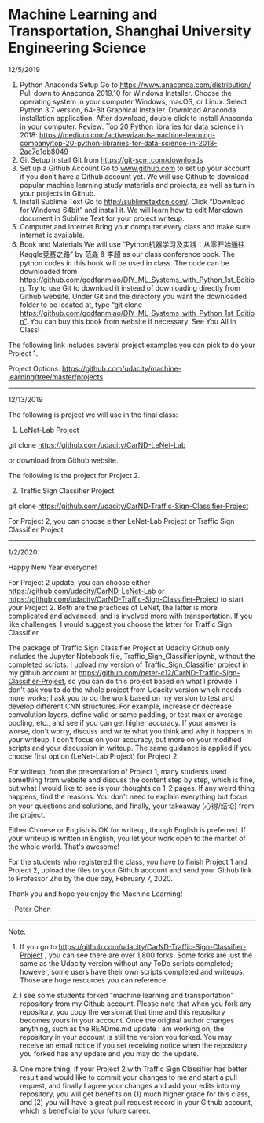 
# **Machine Learning and Transportation, Shanghai University Engineering Science** 


12/5/2019

1.	Python Anaconda Setup
Go to https://www.anaconda.com/distribution/
Pull down to Anaconda 2019.10 for Windows Installer. Choose the operating system in your computer Windows, macOS, or Linux. Select Python 3.7 version, 64-Bit Graphical Installer. Download Anaconda installation application. After download, double click to install Anaconda in your computer.
Review: Top 20 Python libraries for data science in 2018: https://medium.com/activewizards-machine-learning-company/top-20-python-libraries-for-data-science-in-2018-2ae7d1db8049
2.	Git Setup
Install Git from https://git-scm.com/downloads
3.	Set up a Github Account
Go to www.github.com to set up your account if you don’t have a Github account yet. We will use Github to download popular machine learning study materials and projects, as well as turn in your projects in Github. 
4.	Install Sublime Text
Go to http://sublimetextcn.com/. Click “Download for Windows 64bit” and install it. 
We will learn how to edit Markdown document in Sublime Text for your project writeup. 
5.	Computer and Internet
Bring your computer every class and make sure internet is available.
6.	Book and Materials
We will use “Python机器学习及实践：从零开始通往Kaggle竞赛之路” by 范淼 & 李超 as our class conference book. The python codes in this book will be used in class. The code can be downloaded from https://github.com/godfanmiao/DIY_ML_Systems_with_Python_1st_Edition. Try to use Git to download it instead of downloading directly from Github website. Under Git and the directory you want the downloaded folder to be located at, type 
“git clone https://github.com/godfanmiao/DIY_ML_Systems_with_Python_1st_Edition”. You can buy this book from website if necessary.
See You All in Class!

The following link includes several project examples you can pick to do your Project 1.

Project Options:
https://github.com/udacity/machine-learning/tree/master/projects

---


12/13/2019

The following is project we will use in the final class: 

1. LeNet-Lab Project

git clone https://github.com/udacity/CarND-LeNet-Lab 

or download from Github website.


The following is the project for Project 2.

2. Traffic Sign Classifier Project

git clone https://github.com/udacity/CarND-Traffic-Sign-Classifier-Project


For Project 2, you can choose either LeNet-Lab Project or Traffic Sign Classifier Project

---


1/2/2020

Happy New Year everyone!

For Project 2 update, you can choose either https://github.com/udacity/CarND-LeNet-Lab  or https://github.com/udacity/CarND-Traffic-Sign-Classifier-Project to start your Project 2. Both are the practices of LeNet, the latter is more complicated and advanced, and is involved more with transportation. If you like challenges, I would suggest you choose the latter for Traffic Sign Classifier.

The package of Traffic Sign Classifier Project at Udacity Github only includes the Jupyter Notebbok file, Traffic_Sign_Classifier.ipynb, without the completed scripts. I upload my version of Traffic_Sign_Classifier project in my github account at https://github.com/peter-c12/CarND-Traffic-Sign-Classifier-Project, so you can do this project based on what I provide. I don't ask you to do the whole project from Udacity version which needs more works; I ask you to do the work based on my version to test and develop different CNN structures. For example, increase or decrease convolution layers, define valid or same padding, or test max or average pooling, etc., and see if you can get higher accuracy. If your answer is worse, don't worry, discuss and write what you think and why it happens in your writeup. I don't focus on your accuracy, but more on your modified scripts and your discussion in writeup. The same guidance is applied if you choose first option (LeNet-Lab Project) for Project 2. 

For writeup, from the presentation of Project 1, many students used something from website and discuss the content step by step, which is fine, but what I would like to see is your thoughts on 1-2 pages. If any weird thing happens, find the reasons. You don't need to explain everything but focus on your questions and solutions, and finally, your takeaway (心得/结论) from the project. 

Either Chinese or English is OK for writeup, though English is preferred. If your writeup is written in English, you let your work open to the market of the whole world. That's awesome!

For the students who registered the class, you have to finish Project 1 and Project 2, upload the files to your Github account and send your Github link to Professor Zhu by the due day, February 7, 2020. 

Thank you and hope you enjoy the Machine Learning! 

--Peter Chen      

---

Note: 
1. If you go to https://github.com/udacity/CarND-Traffic-Sign-Classifier-Project , you can see there are over 1,800 forks. Some forks are just the same as the Udacity version without any ToDo scripts completed; however, some users have their own scripts completed and writeups. Those are huge resources you can reference.

2. I see some students forked "machine learning and transportation" repository from my Github account. Please note that when you fork any repository, you copy the version at that time and this repository becomes yours in your account. Once the original author changes anything, such as the READme.md update I am working on, the repository in your account is still the version you forked. You may receive an email notice if you set receiving notice when the repository you forked has any update and you may do the update.

3. One more thing, if your Project 2 with Traffic Sign Classifier has better result and would like to commit your changes to me and start a pull request, and finally I agree your changes and add your edits into my repository, you will get benefits on (1) much higher grade for this class, and (2) you will have a great pull request record in your Github account, which is beneficial to your future career. 